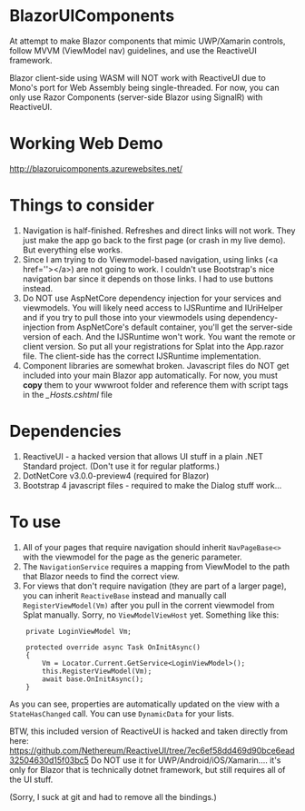 # BlazorUIComponents
At attempt to make Blazor components that mimic UWP/Xamarin controls, follow MVVM (ViewModel nav) guidelines, and use the ReactiveUI framework.

Blazor client-side using WASM will NOT work with ReactiveUI due to Mono's port for Web Assembly being single-threaded.  For now, you can only use Razor Components (server-side Blazor using SignalR) with ReactiveUI.

# Working Web Demo

http://blazoruicomponents.azurewebsites.net/

# Things to consider
1. Navigation is half-finished.  Refreshes and direct links will not work.  They just make the app go back to the first page (or crash in my live demo).  But everything else works.  
2. Since I am trying to do Viewmodel-based navigation, using links (\<a href=''\>\</a\>) are not going to work.  I couldn't use Bootstrap's nice navigation bar since it depends on those links.  I had to use buttons instead.  
3. Do NOT use AspNetCore dependency injection for your services and viewmodels.  You will likely need access to IJSRuntime and IUriHelper and if you try to pull those into your viewmodels using dependency-injection from AspNetCore's default container, you'll get the server-side version of each.  And the IJSRuntime won't work.  You want the remote or client version.  So put all your registrations for Splat into the App.razor file.  The client-side has the correct IJSRuntime implementation.
4. Component libraries are somewhat broken.  Javascript files do NOT get included into your main Blazor app automatically.  For now, you must **copy** them to your wwwroot folder and reference them with script tags in the _\_Hosts.cshtml_ file

# Dependencies
1.  ReactiveUI - a hacked version that allows UI stuff in a plain .NET Standard project.  (Don't use it for regular platforms.)
2.  DotNetCore v3.0.0-preview4  (required for Blazor)
3.  Bootstrap 4 javascript files - required to make the Dialog stuff work... 


# To use
1.  All of your pages that require navigation should inherit `NavPageBase<>` with the viewmodel for the page as the generic parameter.
2.  The `NavigationService` requires a mapping from ViewModel to the path that Blazor needs to find the correct view.
3.  For views that don't require navigation (they are part of a larger page), you can inherit `ReactiveBase` instead and manually call `RegisterViewModel(Vm)` after you pull in the corrent viewmodel from Splat manually.  Sorry, no `ViewModelViewHost` yet.  Something like this:
```
    private LoginViewModel Vm;

    protected override async Task OnInitAsync()
    {
        Vm = Locator.Current.GetService<LoginViewModel>();
        this.RegisterViewModel(Vm);
        await base.OnInitAsync();
    }
```
As you can see, properties are automatically updated on the view with a `StateHasChanged` call.  You can use `DynamicData` for your lists. 

BTW, this included version of ReactiveUI is hacked and taken directly from here:
https://github.com/Nethereum/ReactiveUI/tree/7ec6ef58dd469d90bce6ead32504630d15f03bc5
Do NOT use it for UWP/Android/iOS/Xamarin.... it's only for Blazor that is technically dotnet framework, but still requires all of the UI stuff.

(Sorry, I suck at git and had to remove all the bindings.)
